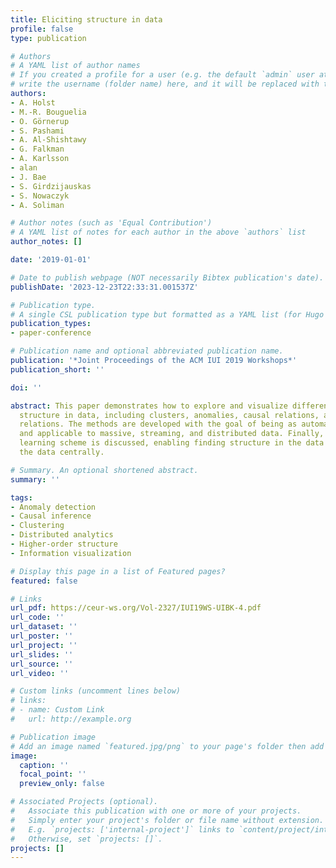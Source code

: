 ```yaml
---
title: Eliciting structure in data
profile: false
type: publication

# Authors
# A YAML list of author names
# If you created a profile for a user (e.g. the default `admin` user at `content/authors/admin/`), 
# write the username (folder name) here, and it will be replaced with their full name and linked to their profile.
authors:
- A. Holst
- M.-R. Bouguelia
- O. Görnerup
- S. Pashami
- A. Al-Shishtawy
- G. Falkman
- A. Karlsson
- alan
- J. Bae
- S. Girdzijauskas
- S. Nowaczyk
- A. Soliman

# Author notes (such as 'Equal Contribution')
# A YAML list of notes for each author in the above `authors` list
author_notes: []

date: '2019-01-01'

# Date to publish webpage (NOT necessarily Bibtex publication's date).
publishDate: '2023-12-23T22:33:31.001537Z'

# Publication type.
# A single CSL publication type but formatted as a YAML list (for Hugo requirements).
publication_types:
- paper-conference

# Publication name and optional abbreviated publication name.
publication: '*Joint Proceedings of the ACM IUI 2019 Workshops*'
publication_short: ''

doi: ''

abstract: This paper demonstrates how to explore and visualize different types of
  structure in data, including clusters, anomalies, causal relations, and higher order
  relations. The methods are developed with the goal of being as automatic as possible
  and applicable to massive, streaming, and distributed data. Finally, a decentralized
  learning scheme is discussed, enabling finding structure in the data without collecting
  the data centrally.

# Summary. An optional shortened abstract.
summary: ''

tags:
- Anomaly detection
- Causal inference
- Clustering
- Distributed analytics
- Higher-order structure
- Information visualization

# Display this page in a list of Featured pages?
featured: false

# Links
url_pdf: https://ceur-ws.org/Vol-2327/IUI19WS-UIBK-4.pdf
url_code: ''
url_dataset: ''
url_poster: ''
url_project: ''
url_slides: ''
url_source: ''
url_video: ''

# Custom links (uncomment lines below)
# links:
# - name: Custom Link
#   url: http://example.org

# Publication image
# Add an image named `featured.jpg/png` to your page's folder then add a caption below.
image:
  caption: ''
  focal_point: ''
  preview_only: false

# Associated Projects (optional).
#   Associate this publication with one or more of your projects.
#   Simply enter your project's folder or file name without extension.
#   E.g. `projects: ['internal-project']` links to `content/project/internal-project/index.md`.
#   Otherwise, set `projects: []`.
projects: []
---
```


